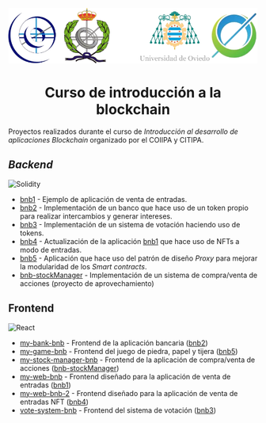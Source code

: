 <p align="center">
    <img src="./media/banner.png" alt="Logos banner" />
</p>

<h1 align="center">Curso de introducción a la blockchain</h1>

Proyectos realizados durante el curso de _Introducción al desarrollo de aplicaciones Blockchain_ organizado por el COIIPA y CITIPA.

## _Backend_
![Solidity](https://img.shields.io/badge/Solidity-%23363636.svg?style=for-the-badge&logo=solidity&logoColor=white)

- [bnb1](./bnb1/) - Ejemplo de aplicación de venta de entradas.
- [bnb2](./bnb2/) - Implementación de un banco que hace uso de un token propio para realizar intercambios y generar intereses.
- [bnb3](./bnb3/) - Implementación de un sistema de votación haciendo uso de tokens.
- [bnb4](./bnb4/) - Actualización de la aplicación [bnb1](./bnb1/) que hace uso de NFTs a modo de entradas.
- [bnb5](./bnb5/) - Aplicación que hace uso del patrón de diseño _Proxy_ para mejorar la modularidad de los _Smart contracts_.
- [bnb-stockManager](./bnb-stockManager/) - Implementación de un sistema de compra/venta de acciones (proyecto de aprovechamiento)

## Frontend
![React](https://img.shields.io/badge/react-%2320232a.svg?style=for-the-badge&logo=react&logoColor=%2361DAFB)

- [my-bank-bnb](./my-bank-bnb/) - Frontend de la aplicación bancaria ([bnb2](./bnb2/))
- [my-game-bnb](./my-game-bnb/) - Frontend del juego de piedra, papel y tijera ([bnb5](./bnb5/))
- [my-stock-manager-bnb](./my-stock-manager-bnb/) - Frontend de la aplicación de compra/venta de acciones ([bnb-stockManager](./bnb-stockManager/))
- [my-web-bnb](./my-web-bnb/) - Frontend diseñado para la aplicación de venta de entradas ([bnb1](./bnb1/)) 
- [my-web-bnb-2](./my-web-bnb-2/) - Frontend diseñado para la aplicación de venta de entradas NFT ([bnb4](./bnb4/)) 
- [vote-system-bnb](./vote-system-bnb/) - Frontend del sistema de votación ([bnb3](./bnb3/))

<!-- > :warning: **DISCLAIMER**:  -->
